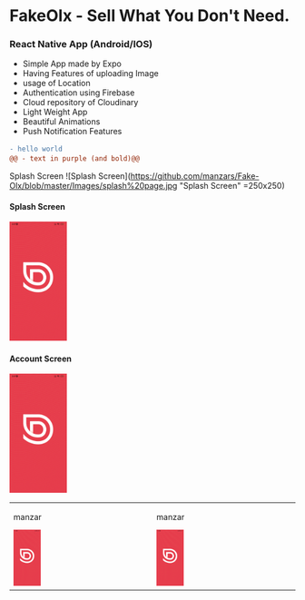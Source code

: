 # FakeOlx - Sell What You Don't Need. 
### React Native App (Android/IOS)

* Simple App made by Expo
* Having Features of uploading Image
* usage of Location
* Authentication using Firebase
* Cloud repository of Cloudinary
* Light Weight App
* Beautiful Animations
* Push Notification Features
```diff
- hello world
@@ - text in purple (and bold)@@
```


Splash Screen
![Splash Screen](https://github.com/manzars/Fake-Olx/blob/master/Images/splash%20page.jpg "Splash Screen" =250x250)

#### Splash Screen
<img src="https://github.com/manzars/Fake-Olx/blob/master/Images/splash%20page.jpg" width=20% height=20%>

#### Account Screen
<img src="https://github.com/manzars/Fake-Olx/blob/master/Images/splash%20page.jpg" width=20% height=20%>

<table>
  <tr>
    <td valign="top"><p>manzar</p><img src="https://github.com/manzars/Fake-Olx/blob/master/Images/splash%20page.jpg" width=20% height=20%></td>
    <td valign="top"><p>manzar</p><img src="https://github.com/manzars/Fake-Olx/blob/master/Images/splash%20page.jpg" width=20% height=20%></td>
  </tr>
</table>

